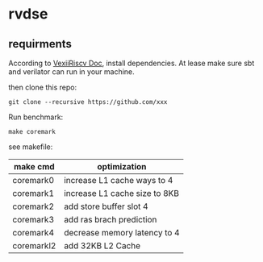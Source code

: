 # rvdse

## requirments
According to [VexiiRiscv Doc](https://spinalhdl.github.io/VexiiRiscv-RTD/master/VexiiRiscv/HowToUse/index.html#repo-setup), install dependencies.
At lease make sure sbt and verilator can run in your machine.

then clone this repo:
```
git clone --recursive https://github.com/xxx
```

Run benchmark:
```shell
make coremark
```

see makefile:

| make cmd   | optimization                  |
|------------|-------------------------------|
| coremark0  | increase L1 cache ways to 4   |
| coremark1  | increase L1 cache size to 8KB |
| coremark2  | add store buffer slot 4       |
| coremark3  | add ras brach prediction      |
| coremark4  | decrease memory latency to 4  |
| coremarkl2 | add 32KB L2 Cache             |
